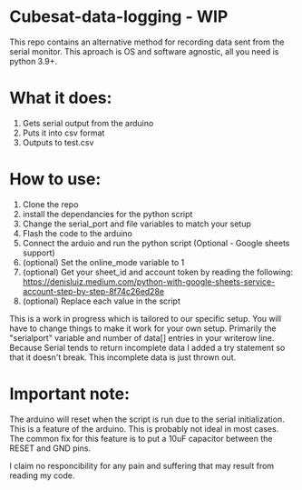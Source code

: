 # Cubesat-data-logging - WIP
This repo contains an alternative method for recording data sent from the serial monitor. This aproach is OS and software agnostic, all you need is python 3.9+.

# What it does:
1. Gets serial output from the arduino
2. Puts it into csv format
3. Outputs to test.csv

# How to use:
1. Clone the repo
2. install the dependancies for the python script
3. Change the serial_port and file variables to match your setup
3. Flash the code to the arduino
4. Connect the arduio and run the python script
(Optional - Google sheets support)
5. (optional) Set the online_mode variable to 1
6. (optional) Get your sheet_id and account token by reading the following: https://denisluiz.medium.com/python-with-google-sheets-service-account-step-by-step-8f74c26ed28e
7. (optional) Replace each value in the script

This is a work in progress which is tailored to our specific setup. You will have to change things to make it work for your own setup. Primarily the "serialport" variable and number of data[] entries in your writerow line. Because Serial tends to return incomplete data I added a try statement so that it doesn't break. This incomplete data is just thrown out.

# Important note:
The arduino will reset when the script is run due to the serial initialization. This is a feature of the arduino. This is probably not ideal in most cases. The common fix for this feature is to put a 10uF capacitor between the RESET and GND pins.

I claim no responcibility for any pain and suffering that may result from reading my code.
